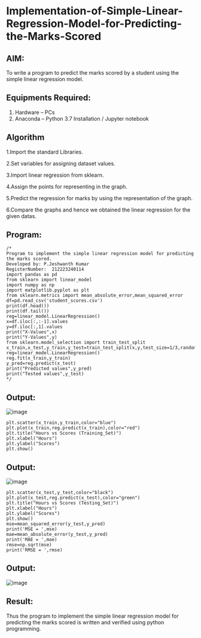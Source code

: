 # Implementation-of-Simple-Linear-Regression-Model-for-Predicting-the-Marks-Scored

## AIM:
To write a program to predict the marks scored by a student using the simple linear regression model.

## Equipments Required:
1. Hardware – PCs
2. Anaconda – Python 3.7 Installation / Jupyter notebook

## Algorithm

1.Import the standard Libraries.

2.Set variables for assigning dataset values.

3.Import linear regression from sklearn.

4.Assign the points for representing in the graph.

5.Predict the regression for marks by using the representation of the graph.

6.Compare the graphs and hence we obtained the linear regression for the given datas.

## Program:
```
/*
Program to implement the simple linear regression model for predicting the marks scored.
Developed by: P.Jeshwanth Kumar
RegisterNumber:  212223240114
import pandas as pd
from sklearn import linear_model
import numpy as np
import matplotlib.pyplot as plt
from sklearn.metrics import mean_absolute_error,mean_squared_error
df=pd.read_csv('student_scores.csv')
print(df.head())
print(df.tail())
reg=linear_model.LinearRegression()
x=df.iloc[:,:-1].values
y=df.iloc[:,1].values
print("X-Values",x)
print("Y-Values",y)
from sklearn.model_selection import train_test_split
x_train,x_test,y_train,y_test=train_test_split(x,y,test_size=1/3,random_state=0)
reg=linear_model.LinearRegression()
reg.fit(x_train,y_train)
y_pred=reg.predict(x_test)
print("Predicted values",y_pred)
print("Tested values",y_test)
*/
```
## Output:
![image](https://github.com/Jeshwanthkumarpayyavula/Implementation-of-Simple-Linear-Regression-Model-for-Predicting-the-Marks-Scored/assets/145742402/2259351e-6a9d-4a62-b0fd-ea854e84f168)

```
plt.scatter(x_train,y_train,color="blue")
plt.plot(x_train,reg.predict(x_train),color="red")
plt.title("Hours vs Scores (Training_Set)")
plt.xlabel("Hours")
plt.ylabel("Scores")
plt.show()
```
## Output:
![image](https://github.com/Jeshwanthkumarpayyavula/Implementation-of-Simple-Linear-Regression-Model-for-Predicting-the-Marks-Scored/assets/145742402/e9925c91-d8fc-4cbd-9b06-2b6d0c97234c)



```
plt.scatter(x_test,y_test,color="black")
plt.plot(x_test,reg.predict(x_test),color="green")
plt.title("Hours vs Scores (Testing_Set)")
plt.xlabel("Hours")
plt.ylabel("Scores")
plt.show()
mse=mean_squared_error(y_test,y_pred)
print('MSE = ',mse)
mae=mean_absolute_error(y_test,y_pred)
print('MAE = ',mae)
rmse=np.sqrt(mse)
print('RMSE = ',rmse)
```
## Output:
![image](https://github.com/Jeshwanthkumarpayyavula/Implementation-of-Simple-Linear-Regression-Model-for-Predicting-the-Marks-Scored/assets/145742402/9e10c01a-b7c2-4387-b0ef-bc9c0b0a3553)



## Result:
Thus the program to implement the simple linear regression model for predicting the marks scored is written and verified using python programming.
